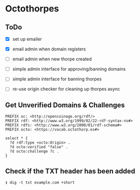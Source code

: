 # Octothorpes

## ToDo

- [x] set up emailer
- [x] email admin when domain registers
- [ ] email admin when new thorpe created
- [ ] simple admin interface for approving/banning domains
- [ ] simple admin interface for banning thorpes
- [ ] re-use origin checker for cleaning up thorpes async


## Get Unverified Domains & Challenges

```
PREFIX oc: <http://opencoinage.org/rdf/>
PREFIX rdf: <http://www.w3.org/1999/02/22-rdf-syntax-ns#>
PREFIX rdfs: <http://www.w3.org/2000/01/rdf-schema#>
PREFIX octo: <https://vocab.octothorp.es#>

select * {
  ?d rdf:type <octo:Origin> .
  ?d octo:verified "false" .
  ?d octo:challenge ?c .
}
```

## Check if the TXT header has been added

```
❯ dig -t txt example.com +short
```